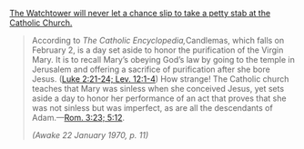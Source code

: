 <!-- wp:paragraph -->
<p><a rel="noreferrer noopener" href="https://wol.jw.org/en/wol/d/r1/lp-e/101970044#h=2" target="_blank">The Watchtower will never let a chance slip to take a petty stab at the Catholic Church.</a> </p>
<!-- /wp:paragraph -->

<!-- wp:quote -->
<blockquote class="wp-block-quote"><!-- wp:paragraph -->
<p>According to <em>The Catholic Encyclopedia,</em>Candlemas, which falls on February 2, is a day set aside to honor the purification of the Virgin Mary. It is to recall Mary’s obeying God’s law by going to the temple in Jerusalem and offering a sacrifice of purification after she bore Jesus. (<a class="b" href="https://wol.jw.org/en/wol/bc/r1/lp-e/101970044/0/0">Luke 2:21-24;</a><a class="b" href="https://wol.jw.org/en/wol/bc/r1/lp-e/101970044/0/1"> Lev. 12:1-4</a>) How strange! The Catholic church teaches that Mary was sinless when she conceived Jesus, yet sets aside a day to honor her performance of an act that proves that she was not sinless but was imperfect, as are all the descendants of Adam.—<a class="b" href="https://wol.jw.org/en/wol/bc/r1/lp-e/101970044/1/0">Rom. 3:23;</a><a class="b" href="https://wol.jw.org/en/wol/bc/r1/lp-e/101970044/1/1"> 5:12</a>.</p>
<!-- /wp:paragraph --><cite>(Awake 22 January 1970, p. 11)</cite></blockquote>
<!-- /wp:quote -->
